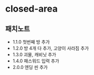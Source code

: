# closed-area
## 패치노트
- 1.1.0 첫번째 방 추가
- 1.2.0 방 4개 다 추가, 고양이 사라짐 추가
- 1.3.0 괴물, 캐비닛 추가
- 1.4.0 패스워드 입력 추가
- 2.0.0 엔딩 씬 추가